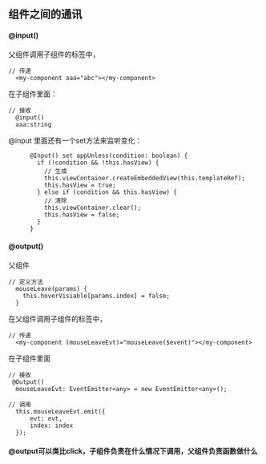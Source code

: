 ## 组件之间的通讯

#### @input() 
父组件调用子组件的标签中， 
```
// 传递
  <my-component aaa="abc"></my-component>
```

在子组件里面：
```
// 接收
  @input()
  aaa:string
```

@input 里面还有一个set方法来监听变化：

```
      @Input() set appUnless(condition: boolean) {
        if (!condition && !this.hasView) {
          // 生成
          this.viewContainer.createEmbeddedView(this.templateRef);
          this.hasView = true;
        } else if (condition && this.hasView) {
          // 清除
          this.viewContainer.clear();
          this.hasView = false;
        }
      }
```

#### @output()
父组件
```
// 定义方法
  mouseLeave(params) {
    this.hoverVisiable[params.index] = false;
  }

```

在父组件调用子组件的标签中， 
```
// 传递
  <my-component (mouseLeaveEvt)="mouseLeave($event)"></my-component> 
```


在子组件里面
```
// 接收
 @Output()
  mouseLeaveEvt: EventEmitter<any> = new EventEmitter<any>();
  
// 调用
  this.mouseLeaveEvt.emit({
      evt: evt,
      index: index
  });
```


#### @output可以类比click，子组件负责在什么情况下调用，父组件负责函数做什么
